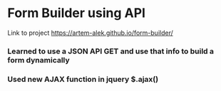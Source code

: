 # Form Builder using API

Link to project https://artem-alek.github.io/form-builder/

### Learned to use a JSON API GET and use that info to build a form dynamically

### Used new AJAX function in jquery $.ajax()
